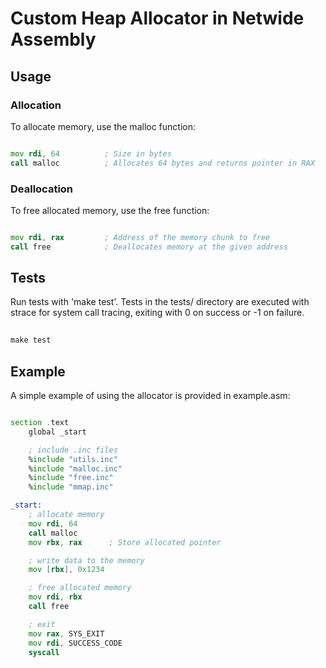 # Custom Heap Allocator in Netwide Assembly

## Usage

### Allocation

To allocate memory, use the malloc function:

```asm

mov rdi, 64          ; Size in bytes
call malloc          ; Allocates 64 bytes and returns pointer in RAX
```

### Deallocation

To free allocated memory, use the free function:

```asm

mov rdi, rax         ; Address of the memory chunk to free
call free            ; Deallocates memory at the given address
```

## Tests

Run tests with 'make test'. Tests in the tests/ directory are executed with strace for system call tracing, exiting with 0 on success or -1 on failure.

```Makefile
    
make test
```

## Example

A simple example of using the allocator is provided in example.asm:

```asm

section .text
    global _start

    ; include .inc files
    %include "utils.inc"
    %include "malloc.inc"
    %include "free.inc"
    %include "mmap.inc"

_start:
    ; allocate memory
    mov rdi, 64
    call malloc
    mov rbx, rax      ; Store allocated pointer

    ; write data to the memory
    mov [rbx], 0x1234

    ; free allocated memory
    mov rdi, rbx
    call free

    ; exit
    mov rax, SYS_EXIT
    mov rdi, SUCCESS_CODE
    syscall
```

